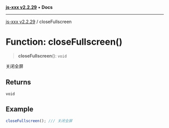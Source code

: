 [**js-xxx v2.2.29**](../README.md) • **Docs**

***

[js-xxx v2.2.29](../README.md) / closeFullscreen

# Function: closeFullscreen()

> **closeFullscreen**(): `void`

关闭全屏

## Returns

`void`

## Example

```ts
closeFullscreen(); /// 关闭全屏
```
